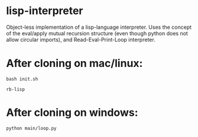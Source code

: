 # lisp-interpreter
Object-less implementation of a lisp-language interpreter.
Uses the concept of the eval/apply mutual recursion structure (even though python does not allow circular imports), and Read-Eval-Print-Loop interpreter.

# After cloning on mac/linux:
`bash init.sh`

`rb-lisp`
# After cloning on windows:
`python main/loop.py`
